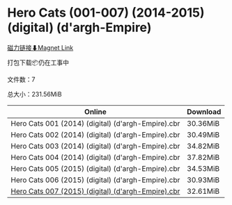 # Hero Cats (001-007) (2014-2015) (digital) (d'argh-Empire)

[磁力链接⬇Magnet Link](magnet:?xt=urn:btih:a9d7620f96019edeb84be33f5f616e7cd48966cc&dn=Hero%20Cats%20%28001-007%29%20%282014-2015%29%20%28digital%29%20%28d%27argh-Empire%29)

打包下载📦仍在工事中

文件数：7

总大小：231.56MiB

Online | Download
--- | ---
Hero Cats 001 (2014) (digital) (d'argh-Empire).cbr | 30.36MiB
Hero Cats 002 (2014) (digital) (d'argh-Empire).cbr | 30.49MiB
Hero Cats 003 (2014) (digital) (d'argh-Empire).cbr | 34.82MiB
Hero Cats 004 (2014) (digital) (d'argh-Empire).cbr | 37.82MiB
Hero Cats 005 (2015) (digital) (d'argh-Empire).cbr | 34.53MiB
Hero Cats 006 (2015) (digital) (d'argh-Empire).cbr | 30.93MiB
[Hero Cats 007 (2015) (digital) (d'argh-Empire).cbr](https://github.com/alicewish/markdown/blob/master/comic/Hero-Cats-007-2015-digital-dargh-Empire-cbr.md) | 32.61MiB